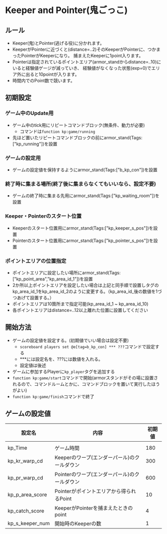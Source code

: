 # Keeper and Pointer(鬼ごっこ)
## ルール
- Keeper(鬼)とPointer(逃げる役)に分かれます。
- KeeperがPointerに近づくと(distance=..2)そのKeeperがPointerに、つかまったPointerがKeeperになり。
捕まえたKeeperに1point入ります。
- Pointerは指定されているポイントエリア(armor_standからdistance=..10)にいると経験値ゲージが減っていき、
経験値がなくなった状態(exp=0)でエリア外に出ると10pointが入ります。
- 時間内でのPoint数で競います。
## 初期設定

### ゲーム中のUpdate用
- ゲーム中のtick用にリピートコマンドブロック(無条件、動力が必要)
    - コマンドは`function kp:game/running`
- 先ほど置いたリピートコマンドブロックの前にarmor_stand(Tags:["kp_running"])を設置

### ゲームの設定用
- ゲームの設定値を保持するようにarmor_stand(Tags:["b_kp_con"])を設置

### 終了時に集まる場所(終了後に集まらなくてもいいなら、設定不要)
- ゲームの終了時に集まる先用にarmor_stand(Tags:["kp_waiting_room"])を設置


### Keeper・Pointerのスタート位置
- Keeperのスタート位置用にarmor_stand(Tags:["kp_keeper_s_pos"])を設置
- Pointerのスタート位置用にarmor_stand(Tags:["kp_pointer_s_pos"])を設置


### ポイントエリアの位置指定
- ポイントエリアに設定したい場所にarmor_stand(Tags:["kp_point_area","kp_area_id_1"])を設置
- 2か所以上ポイントエリアを設定したい場合は上記と同手順で設置しタグのkp_area_id_1をkp_area_id_2のように変更する。（kp_area_id_後の数値を1づつあげて設置する。）
- ポイントエリアは10箇所まで指定可能(kp_area_id_1 ~ kp_area_id_10)
- 各ポイントエリアはdistance=..12以上離れた位置に設置してください


## 開始方法
- ゲームの設定値を設定する。(初期値でいい場合は設定不要)
    - `scoreboard players set @e[tag=b_kp_con] *** ???`コマンドで設定する
    - ***には設定名を、???には数値を入れる。
    - 設定値は後述
- ゲームに参加するPlayerに`kp_player`タグを追加する
- `function kp:game/start`コマンドで開始(armorスタンドがその場に設置されるので、コマンドルームとかに、コマンドブロックを置いて実行したほうがよい)
- `function kp:game/finish`コマンドで終了


## ゲームの設定値
| 設定名 | 内容 | 初期値 |
---- | ---- | ----
| | | 
| kp_Time | ゲーム時間 | 180 |
| kp_kr_warp_cd | Keeperのワープ(エンダーパール)のクールダウン | 300 |
| kp_pr_warp_cd | Pointerのワープ(エンダーパール)のクールダウン | 600 |
| kp_p_area_score | Pointerがポイントエリアから得られるPoint | 10 |
| kp_catch_score | KeeperがPointerを捕まえたときのpoint | 4 |
| kp_s_keeper_num | 開始時のKeeperの数 | 1 |